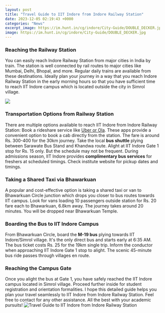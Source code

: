 ```yaml
---
layout: post
title: "Travel Guide to IIT Indore from Indore Railway Station"
date: 2023-12-05 02:19:43 +0000
categories: "News"
excerpt_image: https://im.hunt.in/cg/indore/City-Guide/DOUBLE_DECKER.jpg
image: https://im.hunt.in/cg/indore/City-Guide/DOUBLE_DECKER.jpg
---
```


### Reaching the Railway Station
You can easily reach Indore Railway Station from major cities in India by train. The station is well connected by rail routes to major cities like Mumbai, Delhi, Bhopal, and more. Regular daily trains are available from these destinations. 
Ideally plan your journey in a way that you reach Indore Railway Station in the early morning hours so that you have sufficient time to reach IIT Indore campus which is located outside the city in Simrol village. 

![](https://i.ytimg.com/vi/-jZwoNab1yI/maxresdefault.jpg)
### Transportation Options from Railway Station
There are multiple options available to reach IIT Indore from Indore Railway Station:
Book a rideshare service like [Uber or Ola](https://pagetimes.github.io/2024-01-10-uc0ac-uc6b0-ub514-uc544-ub77c-ube44-uc544-ubc29-ubb38-uc774-uc720-uc640-uc9c0-uc5ed-ud2b9-uc9d5/). These apps provide a convenient option to book a cab directly from the station. The fare is around Rs. 300-400 for the 30km journey. 
Take the local **bus shuttle** plying between Sarawate Bus Stand and Khandwa route. Alight at IIT Indore Gate 1 stop for Rs. 15 only. But the schedule may not be frequent. 
During admissions season, IIT Indore provides **complimentary bus services** for freshers at scheduled timings. Check institute website for pickup dates and timings.
### Taking a Shared Taxi via Bhawarkuan
A popular and cost-effective option is taking a shared taxi or van to Bhawarkuan Circle junction which drops you closer to bus routes towards IIT campus. 
Look for vans loading 10 passengers outside station for Rs. 20 fare each to Bhawarkuan, 6.8km away. The journey takes around 20 minutes. You will be dropped near Bhawarkuan Temple.
### Boarding the Bus to IIT Indore Campus 
From Bhawarkuan Circle, board the **M-19 bus** plying towards IIT Indore/Simrol village. It's the only direct bus and starts early at 6:35 AM. 
The bus ticket costs Rs. 25 for the 19km single trip. Inform the conductor when approaching IIT Indore Gate 1 stop to alight. The scenic 45-minute bus ride passes through villages en route.
### Reaching the Campus Gate
Once you alight the bus at Gate 1, you have safely reached the IIT Indore campus located in Simrol village. Proceed further inside for student registration and orientation formalities.
I hope this detailed guide helps you plan your travel seamlessly to IIT Indore from Indore Railway Station. Feel free to contact for any other assistance. All the best with your academic pursuits!
![Travel Guide to IIT Indore from Indore Railway Station](https://im.hunt.in/cg/indore/City-Guide/DOUBLE_DECKER.jpg)